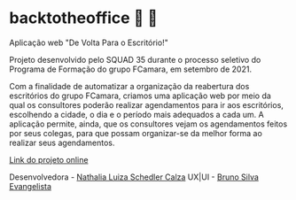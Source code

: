 # backtotheoffice :office: :tangerine:
Aplicação web "De Volta Para o Escritório!"

Projeto desenvolvido pelo SQUAD 35 durante o processo seletivo do Programa de Formação do grupo FCamara, em setembro de 2021.

Com a finalidade de automatizar a organização da reabertura dos escritórios do grupo FCamara, criamos uma aplicação web por meio da qual os consultores poderão realizar agendamentos para ir aos escritórios, escolhendo a cidade, o dia e o período mais adequados a cada um. 
A aplicação permite, ainda, que os consultores vejam os agendamentos feitos por seus colegas, para que possam organizar-se da melhor forma ao realizar seus agendamentos.

<a href="https://squad35-hackaton-fcamara.github.io/backtotheoffice/">Link do projeto online</a>

Desenvolvedora - <a href="www.linkedin.com/in/nathalia-luiza-schedler-calza/">Nathalia Luiza Schedler Calza</a>
UX|UI - <a href="www.linkedin.com/in/bruno-silva-evangelista-549ab3214">Bruno Silva Evangelista</a>